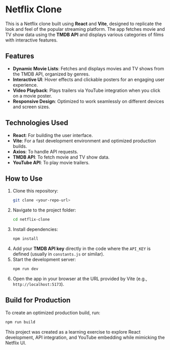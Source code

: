 
# Netflix Clone

This is a Netflix clone built using **React** and **Vite**, designed to replicate the look and feel of the popular streaming platform. The app fetches movie and TV show data using the **TMDB API** and displays various categories of films with interactive features.

## Features
- **Dynamic Movie Lists**: Fetches and displays movies and TV shows from the TMDB API, organized by genres.
- **Interactive UI**: Hover effects and clickable posters for an engaging user experience.
- **Video Playback**: Plays trailers via YouTube integration when you click on a movie poster.
- **Responsive Design**: Optimized to work seamlessly on different devices and screen sizes.

## Technologies Used
- **React**: For building the user interface.
- **Vite**: For a fast development environment and optimized production builds.
- **Axios**: To handle API requests.
- **TMDB API**: To fetch movie and TV show data.
- **YouTube API**: To play movie trailers.

## How to Use
1. Clone this repository:
   ```bash
   git clone <your-repo-url>
   ```
2. Navigate to the project folder:
   ```bash
   cd netflix-clone
   ```
3. Install dependencies:
   ```bash
   npm install
   ```
4. Add your **TMDB API key** directly in the code where the `API_KEY` is defined (usually in `constants.js` or similar).
5. Start the development server:
   ```bash
   npm run dev
   ```
6. Open the app in your browser at the URL provided by Vite (e.g., `http://localhost:5173`).

## Build for Production
To create an optimized production build, run:
```bash
npm run build
```

This project was created as a learning exercise to explore React development, API integration, and YouTube embedding while mimicking the Netflix UI.
